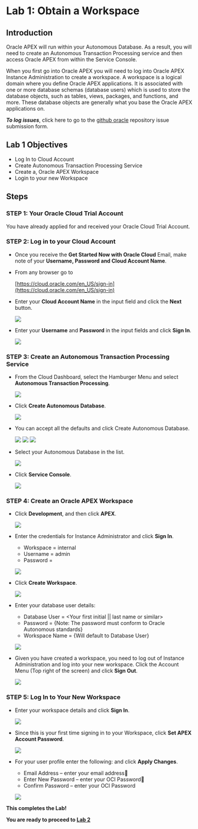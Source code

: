 # Lab 1: Obtain a Workspace

## Introduction

Oracle APEX will run within your Autonomous Database. As a result, you will need to create an Autonomous Transaction Processing service and then access Oracle APEX from within the Service Console. 

When you first go into Oracle APEX you will need to log into Oracle APEX Instance Administration to create a workspace. A workspace is a logical domain where you define Oracle APEX applications. It is associated with one or more database schemas (database users) which is used to store the database objects, such as tables, views, packages, and functions, and more. These database objects are generally what you base the Oracle APEX applications on.

***To log issues***, click here to go to the [github oracle](https://github.com/oracle/learning-library/issues/new) repository issue submission form.

## Lab 1 Objectives

- Log In to Cloud Account
- Create Autonomous Transaction Processing Service
- Create a, Oracle APEX Workspace
- Login to your new Workspace

## Steps

### **STEP 1:** Your Oracle Cloud Trial Account

You have already applied for and received your Oracle Cloud Trial Account.

### **STEP 2:** Log in to your Cloud Account

- Once you receive the **Get Started Now with Oracle Cloud** Email, make note of your **Username, Password and Cloud Account Name**.

- From any browser go to

  [https://cloud.oracle.com/en_US/sign-in](https://cloud.oracle.com/en_US/sign-in)

- Enter your **Cloud Account Name** in the input field and click the **Next** button.

  ![](images/Lab100/001.png)

- Enter your **Username** and **Password** in the input fields and click **Sign In**.

  ![](images/Lab100/002.png)

### **STEP 3:** Create an Autonomous Transaction Processing Service

- From the Cloud Dashboard, select the Hamburger Menu and select **Autonomous Transaction Processing**.

  ![](images/Lab100/003.png)

- Click **Create Autonomous Database**.

  ![](images/Lab100/003a.png)

- You can accept all the defaults and click Create Autonomous Database.

  ![](images/Lab100/003b.png)
  ![](images/Lab100/003c.png)
  ![](images/Lab100/003d.png)

- Select your Autonomous Database in the list.

  ![](images/Lab100/003e.png)

- Click **Service Console**.

  ![](images/Lab100/003f.png)

### **STEP 4:** Create an Oracle APEX Workspace

- Click **Development**, and then click **APEX**.

  ![](images/Lab100/004.png)

- Enter the credentials for Instance Administrator and click **Sign In**.
  -  Workspace = internal
  -  Username = admin
  -  Password = <APEX Password>

  
  ![](images/Lab100/005.png)

- Click **Create Workspace**.
  
  ![](images/Lab100/006.png)

- Enter your database user details:
  -  Database User = <Your first initial || last name or similar>
  -  Password = <Your Password> {Note: The password must conform to Oracle Autonomous standards}
  -  Workspace Name = {Will default to Database User}
  
  ![](images/Lab100/007.png)

- Given you have created a workspace, you need to log out of Instance Administration and log into your new workspace. Click the Account Menu (Top right of the screen) and click **Sign Out**.
	
  ![](images/Lab100/008.png)

### **STEP 5:** Log In to Your New Workspace

- Enter your workspace details and click **Sign In**.

  ![](images/Lab100/009.png)

- Since this is your first time signing in to your Workspace, click **Set APEX Account Password**.

  ![](images/Lab100/010.png)

- For your user profile enter the following: and click **Apply Changes**.
  -  Email Address – enter your email address
  -  Enter New Password – enter your OCI Password
  -  Confirm Password – enter your OCI Password

  ![](images/Lab100/011.png)


**This completes the Lab!**

**You are ready to proceed to [Lab 2](?page=Lab2.md)**
